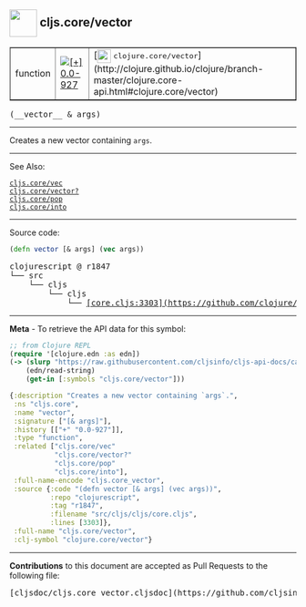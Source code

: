 ## <img width="48px" valign="middle" src="http://i.imgur.com/Hi20huC.png"> cljs.core/vector

 <table border="1">
<tr>

<td>function</td>
<td><a href="https://github.com/cljsinfo/cljs-api-docs/tree/0.0-927"><img valign="middle" alt="[+] 0.0-927" src="https://img.shields.io/badge/+-0.0--927-lightgrey.svg"></a> </td>
<td>
[<img height="24px" valign="middle" src="http://i.imgur.com/1GjPKvB.png"> <samp>clojure.core/vector</samp>](http://clojure.github.io/clojure/branch-master/clojure.core-api.html#clojure.core/vector)
</td>
</tr>
</table>

 <samp>
(__vector__ & args)<br>
</samp>

---

Creates a new vector containing `args`.

---


See Also:

[`cljs.core/vec`](cljs.core_vec.md)<br>
[`cljs.core/vector?`](cljs.core_vectorQMARK.md)<br>
[`cljs.core/pop`](cljs.core_pop.md)<br>
[`cljs.core/into`](cljs.core_into.md)<br>

---


Source code:

```clj
(defn vector [& args] (vec args))
```

 <pre>
clojurescript @ r1847
└── src
    └── cljs
        └── cljs
            └── <ins>[core.cljs:3303](https://github.com/clojure/clojurescript/blob/r1847/src/cljs/cljs/core.cljs#L3303)</ins>
</pre>


---

__Meta__ - To retrieve the API data for this symbol:

```clj
;; from Clojure REPL
(require '[clojure.edn :as edn])
(-> (slurp "https://raw.githubusercontent.com/cljsinfo/cljs-api-docs/catalog/cljs-api.edn")
    (edn/read-string)
    (get-in [:symbols "cljs.core/vector"]))
```

```clj
{:description "Creates a new vector containing `args`.",
 :ns "cljs.core",
 :name "vector",
 :signature ["[& args]"],
 :history [["+" "0.0-927"]],
 :type "function",
 :related ["cljs.core/vec"
           "cljs.core/vector?"
           "cljs.core/pop"
           "cljs.core/into"],
 :full-name-encode "cljs.core_vector",
 :source {:code "(defn vector [& args] (vec args))",
          :repo "clojurescript",
          :tag "r1847",
          :filename "src/cljs/cljs/core.cljs",
          :lines [3303]},
 :full-name "cljs.core/vector",
 :clj-symbol "clojure.core/vector"}

```

---

__Contributions__ to this document are accepted as Pull Requests to the following file:

 <pre>
[cljsdoc/cljs.core_vector.cljsdoc](https://github.com/cljsinfo/cljs-api-docs/blob/master/cljsdoc/cljs.core_vector.cljsdoc)
</pre>

